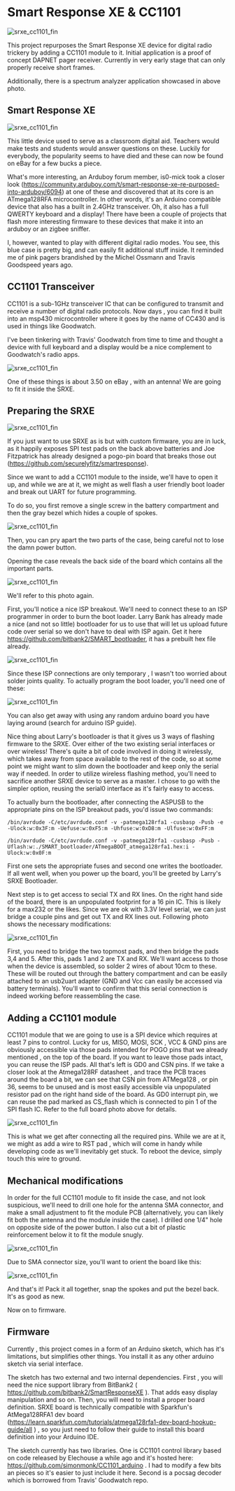 # Smart Response XE & CC1101 

![srxe_cc1101_fin](photos/specan.png)

This project repurposes the Smart Response XE device for digital radio trickery by adding a CC1101 module to it. 
Initial application is a proof of concept DAPNET pager receiver. Currently in very early stage that can only properly receive short frames.

Additionally, there is a spectrum analyzer application showcased in above photo.  


## Smart Response XE 

![srxe_cc1101_fin](photos/srxe_orig.png)


This little device used to serve as a classroom digital aid. Teachers would make tests and students would answer questions on these. Luckily for everybody, the popularity seems to have died and these can now be found on eBay for a few bucks a piece. 

What's more interesting, an Arduboy forum member, is0-mick took a closer look (https://community.arduboy.com/t/smart-response-xe-re-purposed-into-arduboy/6094) at one of these and discovered that at its core is an ATmega128RFA microcontroller. In other words, it's an Arduino compatible device that also has a built in 2.4GHz transceiver. Oh, it also has a full QWERTY keyboard and a display! 
There have been a couple of projects that flash more interesting firmware to these devices that make it into an arduboy or an zigbee sniffer. 

I, however, wanted to play with different digital radio modes. You see, this blue case is pretty big, and can easily fit additional stuff inside. It reminded me of pink pagers brandished by the Michel Ossmann and Travis Goodspeed years ago. 


## CC1101 Transceiver 

CC1101 is a sub-1GHz transceiver IC that can be configured to transmit and receive a number of digital radio protocols. Now days , you can find it built into an msp430 microcontroller where it goes by the name of CC430 and is used in things like Goodwatch. 

I've been tinkering with Travis' Goodwatch from time to time and thought a device with full keyboard and a display would be a nice complement to Goodwatch's radio apps. 

![srxe_cc1101_fin](photos/cc1101_module.png)

One of these things is about 3.50 on eBay , with an antenna! We are going to fit it inside the SRXE. 

## Preparing the SRXE

![srxe_cc1101_fin](photos/battery_side.png)

If you just want to use SRXE as is but with custom firmware, you are in luck, as it happily exposes SPI test pads on the back above batteries and Joe Fitzpatrick has already designed a pogo-pin board that breaks those out (https://github.com/securelyfitz/smartresponse). 

Since we want to add a CC1101 module to the inside, we'll have to open it up, and while we are at it, we might as well flash a user friendly boot loader and break out UART for future programming. 

To do so, you first remove a single screw in the battery compartment and then the gray bezel which hides a couple of spokes.

![srxe_cc1101_fin](photos/bezel_off.png)


Then, you can pry apart the two parts of the case, being careful not to lose the damn power button. 

Opening the case reveals the back side of the board which contains all the important parts. 

![srxe_cc1101_fin](photos/board_annot.png)

We'll refer to this photo again.

First, you'll notice a nice ISP breakout. We'll need to connect these to an ISP programmer in order to burn the boot loader. Larry Bank has already made a nice (and not so little) bootloader for us to use that will let us upload future code over serial so we don't have to deal with ISP again. Get it here https://github.com/bitbank2/SMART_bootloader, it has a prebuilt hex file already. 

![srxe_cc1101_fin](photos/isp_header.png)

Since these ISP connections are only temporary , I wasn't too worried about solder joints quality. To actually program the boot loader, you'll need one of these:

![srxe_cc1101_fin](photos/asp_usb.png)

You can also get away with using any random arduino board you have laying around (search for arduino ISP guide).

Nice thing about Larry's bootloader  is that it gives us 3 ways of flashing firmware to the SRXE. Over either of the two existing serial interfaces or over wireless! There's quite a bit of code involved in doing it wirelessly, which takes away from space available to the rest of the code, so at some point we might want to slim down the bootloader and keep only the serial way if needed. In order to utilize wireless flashing method, you'll need to sacrifice another SRXE device to serve as a master. I chose to go with the simpler option, reusing the serial0 interface as it's fairly easy to access. 

To actually burn the bootloader, after connecting the ASPUSB to the appropriate pins on the ISP breakout pads, you'd issue two commands:
```
/bin/avrdude -C/etc/avrdude.conf -v -patmega128rfa1 -cusbasp -Pusb -e -Ulock:w:0x3F:m -Uefuse:w:0xF5:m -Uhfuse:w:0xD8:m -Ulfuse:w:0xFF:m

/bin/avrdude -C/etc/avrdude.conf -v -patmega128rfa1 -cusbasp -Pusb -Uflash:w:./SMART_bootloader/ATmegaBOOT_atmega128rfa1.hex:i -Ulock:w:0x0F:m
```
First one sets the appropriate fuses and second one writes the bootloader. If all went well, when you power up the board, you'll be greeted by Larry's SRXE Bootloader.


Next step is to get access to secial TX and RX lines. On the right hand side of the board, there is an unpopulated footprint for a 16 pin IC. This is likely for a max232 or the likes. Since we are ok with 3.3V level serial, we can just bridge a couple pins and get out TX and RX lines out. Following photo shows the necessary modifications:

![srxe_cc1101_fin](photos/uart.png)

First, you need to bridge the two topmost pads, and then bridge the pads 3,4 and 5. After this, pads 1 and 2 are TX and RX. We'll want access to those when the device is assembled, so solder 2 wires of about 10cm to these. These will be routed out through the battery compartment and can be easily attached to an usb2uart adapter (GND and Vcc can easily be accessed via battery terminals). 
You'll want to confirm that this serial connection is indeed working before reassembling the case.

## Adding a CC1101 module


CC1101 module that we are going to use is a SPI device which requires at least 7 pins to control. Lucky for us, MISO, MOSI, SCK , VCC & GND pins are obviously accessible via those pads intended for POGO pins that we already mentioned , on the top of the board. If you want to leave those pads intact, you can reuse the ISP pads. All that's left is GD0 and CSN pins. If we take a closer look at the Atmega128RF datasheet , and trace the PCB traces around the board a bit, we can see that CSN pin from ATMega128 , or pin 36, seems to be unused and is most easily accessible via unpopulated resistor pad on the right hand side of the board. As GD0 interrupt pin, we can reuse the pad marked as CS_flash which is connected to pin 1 of the SPI flash IC. Refer to the full board photo above for details. 

![srxe_cc1101_fin](photos/cc1101_added.png)

This is what we get after connecting all the required pins. While we are at it, we might as add a wire to RST pad , which will come in handy while developing code as we'll inevitably get stuck. To reboot the device, simply touch this wire to ground. 


## Mechanical modifications

In order for the full CC1101 module to fit inside the case, and not look suspicious, we'll need to drill one hole for the antenna SMA connector, and make a small adjustment to fit the module PCB (alternatively, you can likely fit both the antenna and the module inside the case). I drilled one 1/4" hole on opposite side of the power button. I also cut a bit of plastic reinforcement below it to fit the module snugly. 

![srxe_cc1101_fin](photos/drill_hole.png)

Due to SMA connector size, you'll want to orient the board like this:

![srxe_cc1101_fin](photos/cc1101_fits.png)


And that's it! Pack it all together, snap the spokes and put the bezel back. It's as good as new.


Now on to firmware. 


## Firmware


Currently , this project comes in a form of an Arduino sketch, which has it's limitations, but simplifies other things. You install it as any other arduino sketch via serial interface. 

The sketch has two external and two internal dependencies. First , you will need the nice support library from BitBank2 ( https://github.com/bitbank2/SmartResponseXE ). That adds easy display manipulation and so on. Then, you will need to install a proper board definition. SRXE board is technically compatible with Sparkfun's AtMega128RFA1 dev board (https://learn.sparkfun.com/tutorials/atmega128rfa1-dev-board-hookup-guide/all ) , so you just need to follow their guide to install this board definition into your Arduino IDE. 

The sketch currently has two libraries. One is CC1101 control library based on code released by Elechouse a while ago and it's hosted here: https://github.com/simonmonk/CC1101_arduino . I had to modify a few bits an pieces so it's easier to just include it here. Second is a pocsag decoder which is borrowed from Travis' Goodwatch repo.


